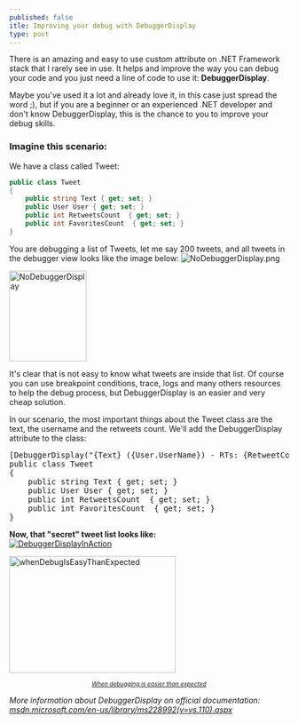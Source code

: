 ```yaml
---
published: false
itle: Improving your debug with DebuggerDisplay
type: post
---
```



There is an amazing and easy to use custom attribute on .NET Framework stack that I rarely see in use. It helps and improve the way you can debug your code and you just need a line of code to use it: **DebuggerDisplay**.

Maybe you've used it a lot and already love it, in this case just spread the word ;), but if you are a beginner or an experienced .NET developer and don't know DebuggerDisplay, this is the chance to you to improve your debug skills.

### Imagine this scenario:
We have a class called Tweet:

```csharp
public class Tweet
{
    public string Text { get; set; }
    public User User { get; set; }
    public int RetweetsCount  { get; set; }
    public int FavoritesCount  { get; set; }
}
```

You are debugging a list of Tweets, let me say 200 tweets, and all tweets in the debugger view looks like the image below:
![NoDebuggerDisplay.png]({{site.baseurl}}/_posts/NoDebuggerDisplay.png)

<p><a href="http://diegogiacomelli.com.br/wp-content/uploads/2014/07/NoDebuggerDisplay.png"><img src="{{ site.baseurl }}/assets/NoDebuggerDisplay.png" alt="NoDebuggerDisplay" width="139" height="163" class="aligncenter size-full wp-image-108" /></a></p>
<p>It's clear that is not easy to know what tweets are inside that list. Of course you can use breakpoint conditions, trace, logs and many others resources to help the debug process, but DebuggerDisplay is an easier and very cheap solution.</p>
<p>In our scenario, the most important things about the Tweet class are the text, the username and the retweets count. We'll add the DebuggerDisplay attribute to the class:</p>
<pre>
[DebuggerDisplay("{Text} ({User.UserName}) - RTs: {RetweetCount}")]
public class Tweet
{
    public string Text { get; set; }
    public User User { get; set; }
    public int RetweetsCount  { get; set; }
    public int FavoritesCount  { get; set; }
}
</pre>
<p><strong>Now, that "secret" tweet list looks like:</strong><br />
<a href="http://diegogiacomelli.com.br/wp-content/uploads/2014/07/DebuggerDisplayInAction.png"><img src="{{ site.baseurl }}/assets/DebuggerDisplayInAction.png" alt="DebuggerDisplayInAction" class="aligncenter size-full wp-image-108" /></a></p>
<p><a href="http://thecodinglove.com/post/56130208587/when-debugging-is-easier-than-expected"><img src="{{ site.baseurl }}/assets/whenDebugIsEasyThanExpected.gif" alt="whenDebugIsEasyThanExpected" width="300" height="210" class="aligncenter size-medium wp-image-122" /></p>
<div style="text-align:center;font-size:8pt;"><em>When debugging is easier than expected</em></div>
<p></a></p>
<p><em>More information about DebuggerDisplay on official documentation: <a href="http://msdn.microsoft.com/en-us/library/ms228992(v=vs.110).aspx">msdn.microsoft.com/en-us/library/ms228992(v=vs.110).aspx</a></em></p>
